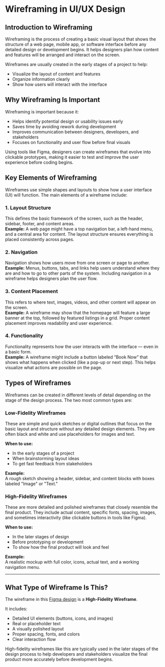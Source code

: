# Wireframing in UI/UX Design

## Introduction to Wireframing

Wireframing is the process of creating a basic visual layout that shows the structure of a web page, mobile app, or software interface before any detailed design or development begins. It helps designers plan how content and features will be arranged and interact on the screen.

Wireframes are usually created in the early stages of a project to help:
- Visualize the layout of content and features
- Organize information clearly
- Show how users will interact with the interface

## Why Wireframing Is Important

Wireframing is important because it:
- Helps identify potential design or usability issues early
- Saves time by avoiding rework during development
- Improves communication between designers, developers, and stakeholders
- Focuses on functionality and user flow before final visuals

Using tools like Figma, designers can create wireframes that evolve into clickable prototypes, making it easier to test and improve the user experience before coding begins.

## Key Elements of Wireframing

Wireframes use simple shapes and layouts to show how a user interface (UI) will function. The main elements of a wireframe include:

### 1. Layout Structure
This defines the basic framework of the screen, such as the header, sidebar, footer, and content areas.  
**Example:** A web page might have a top navigation bar, a left-hand menu, and a central area for content. The layout structure ensures everything is placed consistently across pages.

### 2. Navigation
Navigation shows how users move from one screen or page to another.  
**Example:** Menus, buttons, tabs, and links help users understand where they are and how to go to other parts of the system. Including navigation in a wireframe helps designers plan the user flow.

### 3. Content Placement
This refers to where text, images, videos, and other content will appear on the screen.  
**Example:** A wireframe may show that the homepage will feature a large banner at the top, followed by featured listings in a grid. Proper content placement improves readability and user experience.

### 4. Functionality
Functionality represents how the user interacts with the interface — even in a basic form.  
**Example:** A wireframe might include a button labeled “Book Now” that shows what happens when clicked (like a pop-up or next step). This helps visualize what actions are possible on the page.

## Types of Wireframes

Wireframes can be created in different levels of detail depending on the stage of the design process. The two most common types are:

### Low-Fidelity Wireframes

These are simple and quick sketches or digital outlines that focus on the basic layout and structure without any detailed design elements. They are often black and white and use placeholders for images and text.

**When to use:**  
- In the early stages of a project  
- When brainstorming layout ideas  
- To get fast feedback from stakeholders

**Example:**  
A rough sketch showing a header, sidebar, and content blocks with boxes labeled "Image" or "Text."

### High-Fidelity Wireframes

These are more detailed and polished wireframes that closely resemble the final product. They include actual content, specific fonts, spacing, images, and sometimes interactivity (like clickable buttons in tools like Figma).

**When to use:**  
- In the later stages of design  
- Before prototyping or development  
- To show how the final product will look and feel

**Example:**  
A realistic mockup with full color, icons, actual text, and a working navigation menu.

---

## What Type of Wireframe Is This?

The wireframe in this [Figma design](https://www.figma.com/design/E2BRqdPcKkrnX6hLGPto8Z/Project-Airbnb?node-id=1-2&p=f&t=vOPs5wmQPU10afDK-0) is a **High-Fidelity Wireframe**.

It includes:
- Detailed UI elements (buttons, icons, and images)
- Real or placeholder text
- A visually polished layout
- Proper spacing, fonts, and colors
- Clear interaction flow

High-fidelity wireframes like this are typically used in the later stages of the design process to help developers and stakeholders visualize the final product more accurately before development begins.



